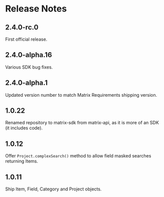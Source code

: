 # Release Notes

## 2.4.0-rc.0

First official release.

## 2.4.0-alpha.16

Various SDK bug fixes.

## 2.4.0-alpha.1

Updated version number to match Matrix Requirements shipping version.
## 1.0.22

Renamed repository to matrix-sdk from matrix-api, as it is
more of an SDK (it includes code).

## 1.0.12

Offer `Project.complexSearch()` method to allow field masked searches returning Items.

## 1.0.11

Ship Item, Field, Category and Project objects.
